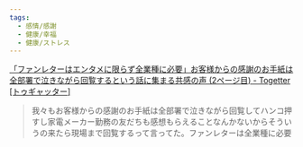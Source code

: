 ```yaml
---
tags:
  - 感情/感謝
  - 健康/幸福
  - 健康/ストレス
---
```

[「ファンレターはエンタメに限らず全業種に必要」お客様からの感謝のお手紙は全部署で泣きながら回覧するという話に集まる共感の声 (2ページ目) - Togetter [トゥギャッター]](https://togetter.com/li/1725486?page=2)

>我々もお客様からの感謝のお手紙は全部署で泣きながら回覧してハンコ押すし家電メーカー勤務の友だちも感想もらえることなんかないからそういうの来たら現場まで回覧するって言ってた。ファンレターは全業種に必要

